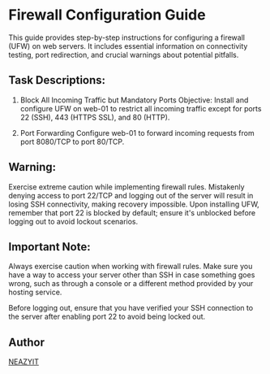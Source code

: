 # Firewall Configuration Guide

This guide provides step-by-step instructions for configuring a firewall (UFW) on web servers. It includes essential information on connectivity testing, port redirection, and crucial warnings about potential pitfalls.

## Task Descriptions:
1) Block All Incoming Traffic but Mandatory Ports
Objective: Install and configure UFW on web-01 to restrict all incoming traffic except for ports 22 (SSH), 443 (HTTPS SSL), and 80 (HTTP).

2) Port Forwarding
Configure web-01 to forward incoming requests from port 8080/TCP to port 80/TCP.

## Warning:
Exercise extreme caution while implementing firewall rules. Mistakenly denying access to port 22/TCP and logging out of the server will result in losing SSH connectivity, making recovery impossible. Upon installing UFW, remember that port 22 is blocked by default; ensure it's unblocked before logging out to avoid lockout scenarios.

## Important Note:
Always exercise caution when working with firewall rules. Make sure you have a way to access your server other than SSH in case something goes wrong, such as through a console or a different method provided by your hosting service.

Before logging out, ensure that you have verified your SSH connection to the server after enabling port 22 to avoid being locked out.

## Author
[NEAZYIT](https://github.com/NEAZYIT)
